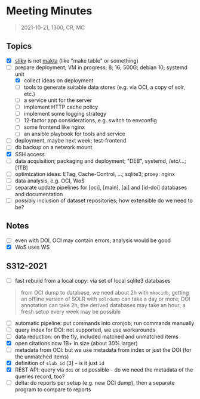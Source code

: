 # Meeting Minutes

> 2021-10-21, 1300, CR, MC

## Topics

* [x] [slikv](https://github.com/miku/slikv) is not [makta](https://github.com/miku/makta/) (like "make table" or something)
* [ ] prepare deployment; VM in progress; 8; 16; 500G; debian 10; systemd unit
    * [x] collect ideas on deployment
    * [ ] tools to generate suitable data stores (e.g. via OCI, a copy of solr, etc.)
    * [ ] a service unit for the server
    * [ ] implement HTTP cache policy
    * [ ] implement some logging strategy
    * [ ] 12-factor app considerations, e.g. switch to envconfig
    * [ ] some frontend like nginx
    * [ ] an ansible playbook for tools and service
* [ ] deployment, maybe next week; test-frontend
* [ ] db backup on a network mount
* [x] SSH access
* [ ] data acquisition; packaging and deployment; "DEB", systemd, /etc/...; [1TB]
* [ ] optimization ideas: ETag, Cache-Control, ...; sqlite3; proxy: nginx
* [ ] data analysis, e.g. OCI, WoS
* [ ] separate update pipelines for [oci], [main], [ai] and [id-doi] databases and documentation
* [ ] possibly inclusion of dataset repositories; how extensible do we need to be?

## Notes

* [ ] even with DOI, OCI may contain errors; analysis would be good
* [x] WoS uses WS

## S312-2021

* [ ] fast rebuild from a local copy: via set of local sqlite3 databases

> from OCI dump to database, we need about 2h with `mkocidb`, getting an
> offline version of SOLR with `solrdump` can take a day or more; DOI
> annotation can take 2h; the derived databases may take an hour; a fresh setup
> every week may be possible

* [ ] automatic pipeline: put commands into cronjob; run commands manually
* [ ] query index for DOI: not supported, we use workarounds
* [ ] data reduction: on the fly, included matched and unmatched items
* [x] open citations now 1B+ in size (about 30% larger)
* [ ] metadata from OCI: but we use metadata from index or just the DOI (for the unmatched items)
* [x] definition of `slub_id` [3] - is it just `id`
* [x] REST API: query via `doi` or `id` possible - do we need the metadata of the queries record, too?
* [ ] delta: do reports per setup (e.g. new OCI dump), then a separate program to compare to reports

